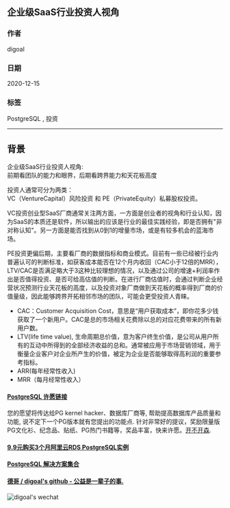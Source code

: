 ## 企业级SaaS行业投资人视角  
  
### 作者  
digoal  
  
### 日期  
2020-12-15  
  
### 标签  
PostgreSQL , 投资    
  
----  
  
## 背景  
企业级SaaS行业投资人视角:  
前期看团队的能力和眼界，后期看跨界能力和天花板高度  
  
投资人通常可分为两类：  
VC（VentureCapital）风险投资 和 PE（PrivateEquity）私募股权投资。  
  
VC投资创业型SaaS厂商通常关注两方面，一方面是创业者的视角和行业认知，因为SaaS的本质还是软件，所以输出的应该是行业的最佳实践经验，即是否拥有"非对称认知"。另一方面是能否找到从0到1的增量市场，或是有较多机会的蓝海市场。  
  
PE投资更偏后期，主要看厂商的数据指标和商业模式。目前有一些已经被行业内普遍认可的判断标准，如获客成本能否在12个月内收回（CAC小于12倍的MRR）， LTV/CAC是否满足略大于3这种比较理想的情况，以及通过公司的增速+利润率作出是否值得投资、是否可给高估值的判断。在进行厂商估值时，会通过判断企业经营状况预测行业天花板的高度，以及投资对象厂商做到天花板的概率得到厂商的价值量级，因此能够跨界开拓相邻市场的团队，可能会更受投资人青睐。  
  
- CAC：Customer Acquisition Cost，意思是“用户获取成本”，即你花多少钱获取了一个新用户。CAC是总的市场相关花费除以总的对应花费带来的所有新用户数。  
- LTV(life time value), 生命周期总价值，意为客户终生价值，是公司从用户所有的互动中所得到的全部经济收益的总和。通常被应用于市场营销领域，用于衡量企业客户对企业所产生的价值，被定为企业是否能够取得高利润的重要参考指标。  
- ARR(每年经常性收入)  
- MRR（每月经常性收入）  
  
  
#### [PostgreSQL 许愿链接](https://github.com/digoal/blog/issues/76 "269ac3d1c492e938c0191101c7238216")
您的愿望将传达给PG kernel hacker、数据库厂商等, 帮助提高数据库产品质量和功能, 说不定下一个PG版本就有您提出的功能点. 针对非常好的提议，奖励限量版PG文化衫、纪念品、贴纸、PG热门书籍等，奖品丰富，快来许愿。[开不开森](https://github.com/digoal/blog/issues/76 "269ac3d1c492e938c0191101c7238216").  
  
  
#### [9.9元购买3个月阿里云RDS PostgreSQL实例](https://www.aliyun.com/database/postgresqlactivity "57258f76c37864c6e6d23383d05714ea")
  
  
#### [PostgreSQL 解决方案集合](https://yq.aliyun.com/topic/118 "40cff096e9ed7122c512b35d8561d9c8")
  
  
#### [德哥 / digoal's github - 公益是一辈子的事.](https://github.com/digoal/blog/blob/master/README.md "22709685feb7cab07d30f30387f0a9ae")
  
  
![digoal's wechat](../pic/digoal_weixin.jpg "f7ad92eeba24523fd47a6e1a0e691b59")
  
